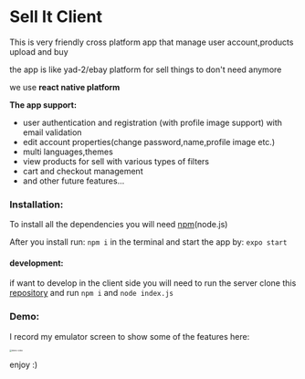 # Sell It Client

This is very friendly cross platform app that manage user account,products upload and buy

the app is like yad-2/ebay platform for sell things to don't need anymore

we use **react native platform**

**The app support:**

- user authentication and registration (with profile image support) with email validation
- edit account properties(change password,name,profile image etc.)
- multi languages,themes
- view products for sell with various types of filters
- cart and checkout management
- and other future features...

###  Installation:

To install all the dependencies you will need [npm](https://nodejs.org/en/download/)(node.js)

After you install run: `npm i` in the terminal and start the app by: `expo start`

#### development:

if want to develop in the client side you will need to run the server clone this [repository](https://github.com/YD5463/SellItBackend) and run `npm i` and `node index.js`

### Demo:

I record my emulator screen to show some of the features here:



<img src="demo.gif" alt="demo video" style="zoom: 25%;" />

enjoy :)

